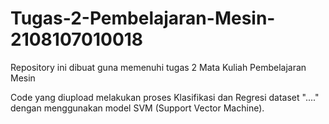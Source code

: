 # Tugas-2-Pembelajaran-Mesin-2108107010018
Repository ini dibuat guna memenuhi tugas 2 Mata Kuliah Pembelajaran Mesin

Code yang diupload melakukan proses Klasifikasi dan Regresi dataset "...." dengan menggunakan model SVM (Support Vector Machine).

